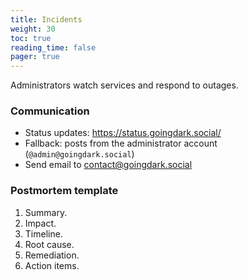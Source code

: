 ```yaml
---
title: Incidents
weight: 30
toc: true
reading_time: false
pager: true
---
```


Administrators watch services and respond to outages.

### Communication

- Status updates: https://status.goingdark.social/
- Fallback: posts from the administrator account (`@admin@goingdark.social`)
- Send email to contact@goingdark.social

### Postmortem template

1. Summary.
2. Impact.
3. Timeline.
4. Root cause.
5. Remediation.
6. Action items.

